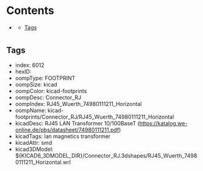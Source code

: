 



Contents
========

* [](#)
	* [Tags](#tags)

# 

## Tags

- index: 6012
- hexID: 
- oompType: FOOTPRINT
- oompSize: kicad
- oompColor: kicad-footprints
- oompDesc: Connector_RJ
- oompIndex: RJ45_Wuerth_74980111211_Horizontal
- oompName: kicad-footprints/Connector_RJ/RJ45_Wuerth_74980111211_Horizontal
- kicadDesc: RJ45 LAN Transformer 10/100BaseT (https://katalog.we-online.de/pbs/datasheet/74980111211.pdf)
- kicadTags: lan magnetics transformer
- kicadAttr: smd
- kicad3DModel: ${KICAD6_3DMODEL_DIR}/Connector_RJ.3dshapes/RJ45_Wuerth_74980111211_Horizontal.wrl

